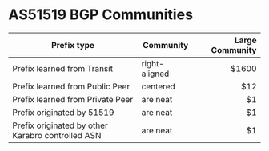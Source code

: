 # AS51519 BGP Communities

| Prefix type                                       | Community             | Large Community    |
| ------------------------------------------------- | --------------------- | ------------------:|
| Prefix learned from Transit                       | right-aligned       | $1600 |
| Prefix learned from Public Peer                   | centered            |   $12 |
| Prefix learned from Private Peer                  | are neat            |    $1 |
| Prefix originated by 51519                        | are neat            |    $1 |
| Prefix originated by other Karabro controlled ASN | are neat            |    $1 |
